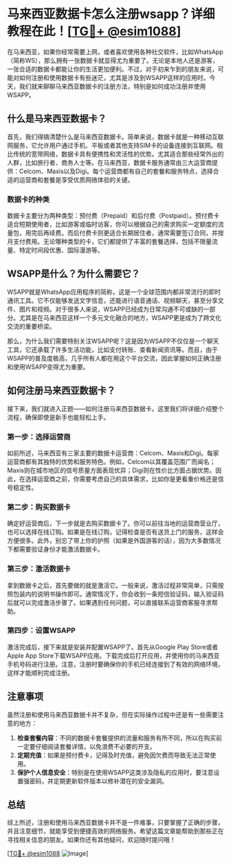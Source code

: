 # 马来西亚数据卡怎么注册wsapp？详细教程在此！[[TG💪+ @esim1088](https://t.me/s/esim1088)]

在马来西亚，如果你经常需要上网，或者喜欢使用各种社交软件，比如WhatsApp（简称WS），那么拥有一张数据卡就显得尤为重要了。无论是本地人还是游客，一张合适的数据卡都能让你的生活更加便利。不过，对于初来乍到的朋友来说，可能对如何注册和使用数据卡有些迷茫，尤其是涉及到WSAPP这样的应用时。今天，我们就来聊聊马来西亚数据卡的注册方法，特别是如何成功注册并使用WSAPP。

## 什么是马来西亚数据卡？

首先，我们得搞清楚什么是马来西亚数据卡。简单来说，数据卡就是一种移动互联网服务，它允许用户通过手机、平板或者其他支持SIM卡的设备连接到互联网。相比传统的宽带网络，数据卡具有便携性和灵活性的优势。尤其适合那些经常外出的人群，比如旅行者、商务人士等。在马来西亚，数据卡服务通常由三大运营商提供：Celcom、Maxis以及Digi。每个运营商都有自己的套餐和服务特点，选择合适的运营商和套餐是享受优质网络体验的关键。

### 数据卡的种类

数据卡主要分为两种类型：预付费（Prepaid）和后付费（Postpaid）。预付费卡适合短期使用者，比如游客或临时访客，你可以根据自己的需求购买一定额度的流量包，用完后再续费。而后付费卡则更适合长期居住者，通常需要签订合同，并按月支付费用。无论哪种类型的卡，它们都提供了丰富的套餐选择，包括不限量流量、特定时间段优惠、国际漫游等。

## WSAPP是什么？为什么需要它？

WSAPP就是WhatsApp应用程序的简称，这是一个全球范围内都非常流行的即时通讯工具。它不仅能够发送文字信息，还能进行语音通话、视频聊天，甚至分享文件、图片和视频。对于很多人来说，WSAPP已经成为日常沟通不可或缺的一部分。尤其是在马来西亚这样一个多元文化融合的地方，WSAPP更是成为了跨文化交流的重要桥梁。

那么，为什么我们需要特别关注WSAPP呢？这是因为WSAPP不仅仅是一个聊天工具，它还承载了许多生活功能，比如支付转账、查看新闻资讯等。而且，由于WSAPP的普及度极高，几乎所有人都在用这个平台交流，因此掌握如何正确注册和使用WSAPP变得尤为重要。

## 如何注册马来西亚数据卡？

接下来，我们就进入正题——如何注册马来西亚数据卡。这里我们将详细介绍整个流程，确保即使是新手也能轻松上手。

### 第一步：选择运营商

如前所述，马来西亚有三家主要的数据卡运营商：Celcom、Maxis和Digi。每家运营商都有其独特的优势和服务特色。例如，Celcom以其覆盖范围广而闻名；Maxis则在城市地区的信号质量方面表现优异；Digi则在性价比方面占据优势。因此，在选择运营商之前，你需要考虑自己的具体需求，比如你是更看重价格还是信号稳定性。

### 第二步：购买数据卡

确定好运营商后，下一步就是去购买数据卡了。你可以前往当地的运营商营业厅，也可以选择在线订购。如果是在线订购，记得检查是否有送货上门的服务，这样会方便很多。此外，别忘了带上你的护照（如果是外国游客的话），因为大多数情况下都需要验证身份才能激活数据卡。

### 第三步：激活数据卡

拿到数据卡之后，首先要做的就是激活它。一般来说，激活过程非常简单，只需按照包装内的说明书操作即可。通常情况下，你会收到一条短信验证码，输入验证码后就可以完成激活步骤了。如果遇到任何问题，可以直接联系运营商客服寻求帮助。

### 第四步：设置WSAPP

激活完成后，接下来就是安装并配置WSAPP了。首先从Google Play Store或者Apple App Store下载WSAPP应用。下载完成后打开应用，并使用你的马来西亚手机号码进行注册。注意，注册时要确保你的手机已经连接到了有效的网络环境，这样才能顺利完成注册。

## 注意事项

虽然注册和使用马来西亚数据卡并不复杂，但在实际操作过程中还是有一些需要注意的地方：

1. **检查套餐内容**：不同的数据卡套餐提供的流量和服务有所不同，所以在购买前一定要仔细阅读套餐详情，以免浪费不必要的开支。
2. **定期充值**：如果是预付费卡，记得及时充值，避免因欠费而导致无法正常使用。
3. **保护个人信息安全**：特别是在使用WSAPP这类涉及隐私的应用时，要注意设置强密码，并定期更新软件版本以修补潜在的安全漏洞。

## 总结

综上所述，注册和使用马来西亚数据卡并不是一件难事，只要掌握了正确的步骤，并且注意细节，就能享受到便捷高效的网络服务。希望这篇文章能帮助到那些正在寻找相关信息的朋友。如果你还有其他疑问，欢迎随时提问哦！

[[TG💪+ @esim1088](https://t.me/s/esim1088) ![Image](https://i.postimg.cc/4NQfJmqS/Snipaste-2025-05-13-00-14-12.png)]